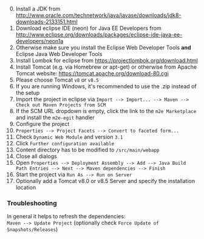 0. Install a JDK from http://www.oracle.com/technetwork/java/javase/downloads/jdk8-downloads-2133151.html
1. Download eclipse IDE (neon) for Java EE Developers from http://www.eclipse.org/downloads/packages/eclipse-ide-java-ee-developers/neon1a
  1. Otherwise make sure you install the Eclipse Web Developer Tools **and** Eclipse Java Web Developer Tools
2. Install Lombok for eclipse from https://projectlombok.org/download.html
3. Install Tomcat (e.g. via Homebrew or apt-get) or otherwise from Apache Tomcat website: https://tomcat.apache.org/download-80.cgi
  1. Please choose Tomcat `v8` or `v8.5`
  2. If you are running Windows, it's recommended to use the .zip instead of the setup
4. Import the project in eclipse via `Import --> Import... --> Maven --> Check out Maven Projects from SCM`
  1. If the SCM URL dropdown is empty, click the link to the `m2e Marketplace` and install the `m2e-egit` handler
5. Configure the project
  1. `Properties --> Project Facets --> Convert to faceted form...`
  2. Check `Dynamic Web Module` and version `3.1`
  3. Click `Further configuration available`
  4. Content directory has to be modified to `/src/main/webapp`
  5. Close all dialogs
  5. Open `Properties --> Deployment Assembly --> Add --> Java Build Path Entries --> Next --> Maven dependencies --> Finish`
6. Start the project via `Run As --> Run on Server`
  1. Optionally add a Tomcat v8.0 or v8.5 Server and specify the installation location

### Troubleshooting

In general it helps to refresh the dependencies:  
`Maven --> Update Project` (optionally check `Force Update of Snapshots/Releases`)
